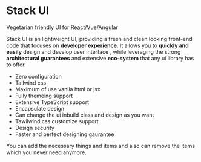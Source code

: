 # Stack UI
Vegetarian friendly UI for React/Vue/Angular

Stack UI is an lightweight UI, providing a fresh and clean looking front-end code that focuses on **developer experience**. It allows you to **quickly and easily** design and develop user interface , while leveraging the strong **architectural guarantees** and extensive **eco-system** that any ui library has to offer.

- Zero configuration
- Tailwind css
- Maximum of use vanila html or jsx
- Fully themeing support
- Extensive TypeScript support
- Encapsulate design
- Can change the ui inbuild class and design as you want
- Tawilwind css customize support
- Design security
- Faster and perfect designing gaurantee

You can add the necessary things and items and also can remove the items which you never need anymore.
